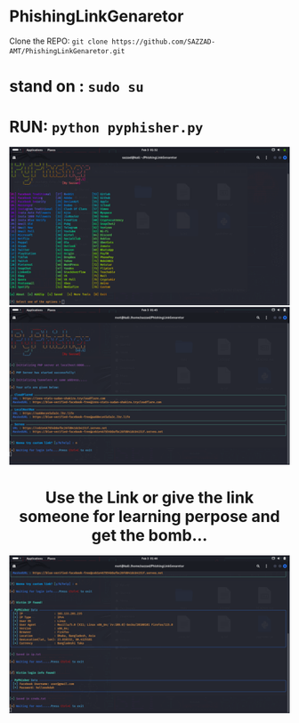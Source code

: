 # PhishingLinkGenaretor

Clone the REPO: `git clone https://github.com/SAZZAD-AMT/PhishingLinkGenaretor.git`
# stand on : `sudo su`
# RUN: `python pyphisher.py`

<div align="center">
  <img src="img/1.png" >
  <img src="img/2.png" >
  <h1> Use the Link or give the link someone for learning perpose and get the bomb...</h1>
  <img src="img/3.png" >
  
</div>
